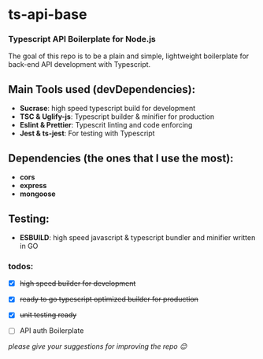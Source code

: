 # ts-api-base
### Typescript API Boilerplate for Node.js

The goal of this repo is to be a plain and simple, 
lightweight boilerplate for back-end API development with Typescript.

## Main Tools used (devDependencies):
* **Sucrase**: high speed typescript build for development
* **TSC & Uglify-js**: Typescript builder & minifier for production
* **Eslint & Prettier**: Typescrit linting and code enforcing
* **Jest & ts-jest**: For testing with Typescript


## Dependencies (the ones that I use the most): 
* **cors**
* **express**
* **mongoose**

## Testing:
* **ESBUILD**: high speed javascript & typescript bundler and minifier written in GO

### todos:

- [x] <del>high speed builder for development </del> 

- [x] <del>ready to go typescript optimized builder for production </del>

- [x] <del>unit testing ready </del>

- [ ] API auth Boilerplate


_please give your suggestions for improving the repo 😊_
